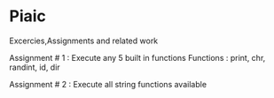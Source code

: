 # Piaic
Excercies,Assignments and related work


Assignment # 1 : Execute any 5 built in functions
Functions : print, chr, randint, id, dir

Assignment # 2 : Execute all string functions available


